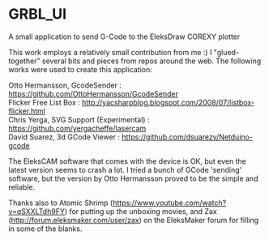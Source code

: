 # GRBL_UI
A small application to send G-Code to the EleksDraw COREXY plotter  
  
This work employs a relatively small contribution from me :) I "glued-together" several bits and pieces from repos around the web. The following works were used to create this application:  
  
  Otto Hermansson, GcodeSender : https://github.com/OttoHermansson/GcodeSender  
  Flicker Free List Box : http://yacsharpblog.blogspot.com/2008/07/listbox-flicker.html  
  Chris Yerga, SVG Support (Experimental) : https://github.com/yergacheffe/lasercam  
  David Suarez, 3d GCode Viewer : https://github.com/dsuarezv/Netduino-gcode  
  
The EleksCAM software that comes with the device is OK, but even the latest version seems to crash a lot. I tried a bunch of GCode 'sending' software, but the version by Otto Hermansson proved to be the simple and reliable.  

Thanks also to Atomic Shrimp (https://www.youtube.com/watch?v=qSXXLTdh9FY) for putting up the unboxing movies, and Zax (http://forum.eleksmaker.com/user/zax) on the EleksMaker forum for filling in some of the blanks. 
  
